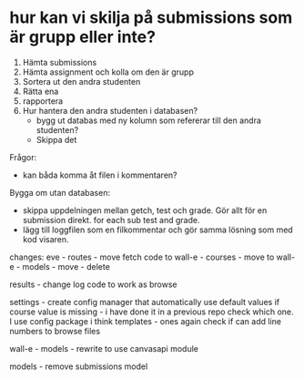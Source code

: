 # hur kan vi skilja på submissions som är grupp eller inte?

1. Hämta submissions
2. Hämta assignment och kolla om den är grupp
3. Sortera ut den andra studenten
4. Rätta ena
5. rapportera
6. Hur hantera den andra studenten i databasen?
    - bygg ut databas med ny kolumn som refererar till den andra studenten?
    - Skippa det


Frågor:
 - kan båda komma åt filen i kommentaren?

Bygga om utan databasen:
 - skippa uppdelningen mellan getch, test och grade. Gör allt för en submission direkt. for each sub test and grade.
 - lägg till loggfilen som en filkommentar och gör samma lösning som med kod visaren.


changes:
eve
    - routes
        - move fetch code to wall-e
    - courses
        - move to wall-e
    - models
        - move
    - delete

results
    - change log code to work as browse

settings
    - create config manager that automatically use default values if course value is missing
      - i have done it in a previous repo check which one. I use config package i think
templates
    - ones again check if can add line numbers to browse files

wall-e
    - models
      - rewrite to use canvasapi module

models
    - remove submissions model